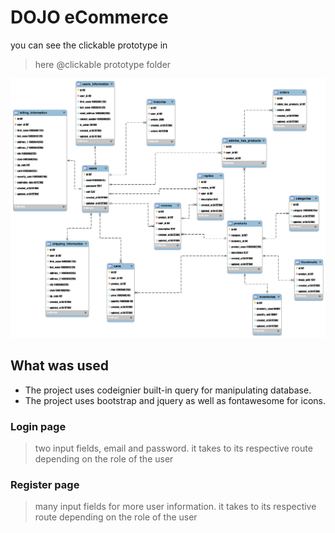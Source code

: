 # DOJO eCommerce

you can see the clickable prototype in
> here @clickable prototype folder

![ERD](https://raw.githubusercontent.com/ronrix/v88-capstone/main/codes/ERD/capstone-ERD.png?token=GHSAT0AAAAAABXRMDOATCRWMM6JIAWEE32EYXZDEBA)

## What was used
- The project uses codeignier built-in query for manipulating database.
- The project uses bootstrap and jquery as well as fontawesome for icons.

### Login page
> two input fields, email and password. it takes to its respective route depending on the role of the user

### Register page
> many input fields for more user information. it takes to its respective route depending on the role of the user

